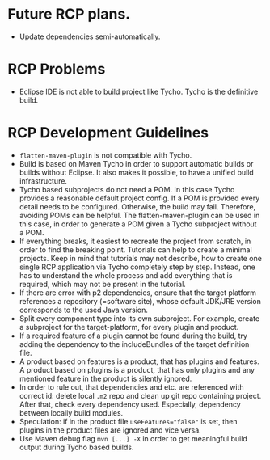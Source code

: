 # Future RCP plans.
* Update dependencies semi-automatically.
# RCP Problems
* Eclipse IDE is not able to build project like Tycho.
    Tycho is the definitive build.
# RCP Development Guidelines
* `flatten-maven-plugin` is not compatible with Tycho.
* Build is based on Maven Tycho in order to support automatic builds or builds without Eclipse.
    It also makes it possible, to have a unified build infrastructure.
* Tycho based subprojects do not need a POM.
    In this case Tycho provides a reasonable default project config.
    If a POM is provided every detail needs to be configured.
    Otherwise, the build may fail.
    Therefore, avoiding POMs can be helpful.
    The flatten-maven-plugin can be used in this case,
    in order to generate a POM given a Tycho subproject without a POM.
* If everything breaks, it easiest to recreate the project from scratch,
    in order to find the breaking point.
    Tutorials can help to create a minimal projects.
    Keep in mind that tutorials may not describe,
    how to create one single RCP application via Tycho completely step by step.
    Instead, one has to understand the whole process and add everything that is required,
    which may not be present in the tutorial.
* If there are error with p2 dependencies,
    ensure that the target platform references a repository (=software site),
    whose default JDK/JRE version corresponds to the used Java version.
* Split every component type into its own subproject.
    For example, create a subproject for the target-platform,
    for every plugin and product.
* If a required feature of a plugin cannot be found during the build,
    try adding the dependency to the includeBundles of the target definition file.
* A product based on features is a product, that has plugins and features.
    A product based on plugins is a product, that has only plugins and
    any mentioned feature in the product is silently ignored.
* In order to rule out, that dependencies and etc. are referenced with correct id:
    delete local `.m2` repo and clean up git repo containing project.
    After that, check every dependency used.
    Especially, dependency between locally build modules.
* Speculation: if in the product file `useFeatures="false"` is set,
    then plugins in the product files are ignored and vice versa.
* Use Maven debug flag `mvn [...] -X` in order to get meaningful build output during Tycho based builds.